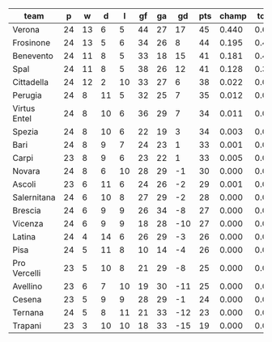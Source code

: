 |     team     | p  | w  | d  | l  | gf | ga | gd  | pts | champ | top2  | top3  | top4  |  5-7  | bot4  | bot3  | bot2  |
|--------------|----|----|----|----|----|----|-----|-----|-------|-------|-------|-------|-------|-------|-------|-------|
| Verona       | 24 | 13 |  6 |  5 | 44 | 27 |  17 |  45 | 0.440 | 0.671 | 0.817 | 0.910 | 0.080 | 0.000 | 0.000 | 0.000|
| Frosinone    | 24 | 13 |  5 |  6 | 34 | 26 |   8 |  44 | 0.195 | 0.419 | 0.609 | 0.760 | 0.193 | 0.000 | 0.000 | 0.000|
| Benevento    | 24 | 11 |  8 |  5 | 33 | 18 |  15 |  41 | 0.181 | 0.412 | 0.623 | 0.775 | 0.179 | 0.000 | 0.000 | 0.000|
| Spal         | 24 | 11 |  8 |  5 | 38 | 26 |  12 |  41 | 0.128 | 0.306 | 0.496 | 0.661 | 0.257 | 0.000 | 0.000 | 0.000|
| Cittadella   | 24 | 12 |  2 | 10 | 33 | 27 |   6 |  38 | 0.022 | 0.067 | 0.145 | 0.257 | 0.389 | 0.001 | 0.000 | 0.000|
| Perugia      | 24 |  8 | 11 |  5 | 32 | 25 |   7 |  35 | 0.012 | 0.047 | 0.103 | 0.194 | 0.376 | 0.002 | 0.001 | 0.000|
| Virtus Entel | 24 |  8 | 10 |  6 | 36 | 29 |   7 |  34 | 0.011 | 0.037 | 0.086 | 0.163 | 0.359 | 0.003 | 0.002 | 0.001|
| Spezia       | 24 |  8 | 10 |  6 | 22 | 19 |   3 |  34 | 0.003 | 0.013 | 0.039 | 0.083 | 0.261 | 0.010 | 0.004 | 0.001|
| Bari         | 24 |  8 |  9 |  7 | 24 | 23 |   1 |  33 | 0.001 | 0.005 | 0.016 | 0.041 | 0.189 | 0.022 | 0.011 | 0.003|
| Carpi        | 23 |  8 |  9 |  6 | 23 | 22 |   1 |  33 | 0.005 | 0.017 | 0.044 | 0.095 | 0.277 | 0.011 | 0.005 | 0.001|
| Novara       | 24 |  8 |  6 | 10 | 28 | 29 |  -1 |  30 | 0.000 | 0.001 | 0.005 | 0.012 | 0.082 | 0.081 | 0.042 | 0.018|
| Ascoli       | 23 |  6 | 11 |  6 | 24 | 26 |  -2 |  29 | 0.001 | 0.004 | 0.012 | 0.027 | 0.141 | 0.048 | 0.026 | 0.010|
| Salernitana  | 24 |  6 | 10 |  8 | 27 | 29 |  -2 |  28 | 0.000 | 0.001 | 0.002 | 0.008 | 0.063 | 0.118 | 0.066 | 0.030|
| Brescia      | 24 |  6 |  9 |  9 | 26 | 34 |  -8 |  27 | 0.000 | 0.000 | 0.001 | 0.002 | 0.019 | 0.287 | 0.191 | 0.105|
| Vicenza      | 24 |  6 |  9 |  9 | 18 | 28 | -10 |  27 | 0.000 | 0.000 | 0.000 | 0.001 | 0.015 | 0.313 | 0.210 | 0.115|
| Latina       | 24 |  4 | 14 |  6 | 26 | 29 |  -3 |  26 | 0.000 | 0.000 | 0.001 | 0.003 | 0.027 | 0.226 | 0.144 | 0.074|
| Pisa         | 24 |  5 | 11 |  8 | 10 | 14 |  -4 |  26 | 0.000 | 0.000 | 0.000 | 0.001 | 0.012 | 0.314 | 0.206 | 0.106|
| Pro Vercelli | 23 |  5 | 10 |  8 | 21 | 29 |  -8 |  25 | 0.000 | 0.000 | 0.000 | 0.001 | 0.010 | 0.402 | 0.293 | 0.169|
| Avellino     | 23 |  6 |  7 | 10 | 19 | 30 | -11 |  25 | 0.000 | 0.000 | 0.000 | 0.001 | 0.009 | 0.449 | 0.331 | 0.200|
| Cesena       | 23 |  5 |  9 |  9 | 28 | 29 |  -1 |  24 | 0.000 | 0.001 | 0.003 | 0.008 | 0.063 | 0.134 | 0.082 | 0.042|
| Ternana      | 24 |  5 |  8 | 11 | 21 | 33 | -12 |  23 | 0.000 | 0.000 | 0.000 | 0.000 | 0.001 | 0.691 | 0.566 | 0.410|
| Trapani      | 23 |  3 | 10 | 10 | 18 | 33 | -15 |  19 | 0.000 | 0.000 | 0.000 | 0.000 | 0.000 | 0.887 | 0.820 | 0.714|
